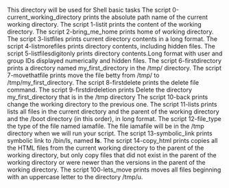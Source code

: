 This directory will be used for Shell basic tasks
The script 0-current_working_directory prints the absolute path name of the current working directory.
The script 1-listit prints the content of the working directory.
The script 2-bring_me_home prints home of working directory.
The script 3-listfiles prints current directory contents in a long format.
The script 4-listmorefiles prints directory contents, including hidden files.
The script 5-listfilesdigitonly prints  directory contents.Long format with user and group IDs displayed numerically and hidden files.
The script 6-firstdirectory prints a directory named my_first_directory in the /tmp/ directory.
The script 7-movethatfile prints move the file betty from /tmp/ to /tmp/my_first_directory.
The script 8-firstdelete prints the delete file command.
The script 9-firstdirdeletion prints Delete the directory my_first_directory that is in the /tmp directory
The script 10-back prints change the working directory to the previous one.
The script 11-lists prints  lists all files in the current directory and the parent of the working directory and the /boot directory (in this order), in long format.
The script 12-file_type the type of the file named iamafile. The file iamafile will be in the /tmp directory when we will run your script.
The script 13-symbolic_link prints symbolic link to /bin/ls, named __ls__.
The script 14-copy_html prints copies all the HTML files from the current working directory to the parent of the working directory, but only copy files that did not exist in the parent of the working directory or were newer than the versions in the parent of the working directory. 
The script 100-lets_move prints moves all files beginning with an uppercase letter to the directory /tmp/u.
 
